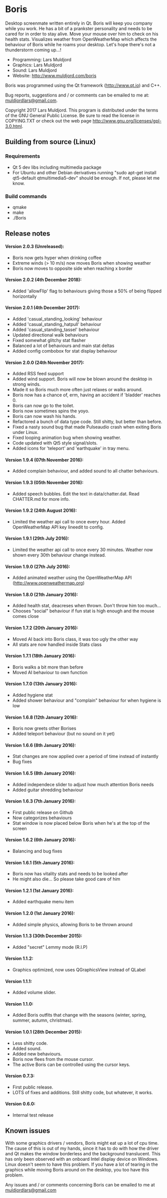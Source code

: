 # Boris
Desktop screenmate written entirely in Qt. Boris will keep you company while you work. He has a bit of a prankster personality and needs to be cared for in order to stay alive. Move your mouse over him to check on his health stats. Visualizes weather from OpenWeatherMap which affects the behaviour of Boris while he roams your desktop. Let's hope there's not a thunderstorm coming up...!

* Programming: Lars Muldjord
* Graphics: Lars Muldjord
* Sound: Lars Muldjord
* Website: http://www.muldjord.com/boris

Boris was programmed using the Qt framework (http://www.qt.io) and C++.

Bug reports, suggestions and / or comments can be emailed to me at:
muldjordlars@gmail.com.

Copyright 2017 Lars Muldjord. This program is distributed under the terms of the GNU General Public License. Be sure to read the license in COPYING.TXT or check out the web page http://www.gnu.org/licenses/gpl-3.0.html.

## Building from source (Linux)
### Requirements
* Qt 5 dev libs including multimedia package
* For Ubuntu and other Debian derivatives running "sudo apt-get install qt5-default qtmultimedia5-dev" should be enough. If not, please let me know.

### Build commands
* qmake
* make
* ./Boris

## Release notes

#### Version 2.0.3 (Unreleased):
* Boris now gets hyper when drinking coffee
* Extreme winds (> 10 m/s) now moves Boris when showing weather
* Boris now moves to opposite side when reaching x border

#### Version 2.0.2 (4th December 2018):
* Added 'allowFlip' flag to behaviours giving those a 50% of being flipped horizontally

#### Version 2.0.1 (4th December 2017):
* Added 'casual_standing_looking' behaviour
* Added 'casual_standing_hatpull' behaviour
* Added 'casual_standing_tassel' behaviour
* Updated directional walk behaviours
* Fixed somewhat glitchy stat flasher
* Balanced a lot of behaviours and main stat deltas
* Added config combobox for stat display behaviour

#### Version 2.0.0 (24th November 2017):
* Added RSS feed support
* Added wind support. Boris will now be blown around the desktop in strong winds.
* Made it so Boris much more often just relaxes or walks around.
* Boris now has a chance of, erm, having an accident if 'bladder' reaches 0.
* Boris can now go to the toilet.
* Boris now sometimes spins the yoyo.
* Boris can now wash his hands.
* Refactored a bunch of data type code. Still shitty, but better than before.
* Fixed a nasty sound bug that made Pulseaudio crash when exiting Boris under Linux.
* Fixed looping animation bug when showing weather.
* Code updated with Qt5 style signal/slots.
* Added icons for 'teleport' and 'earthquake' in tray menu.

#### Version 1.9.4 (07th November 2016):
* Added complain behaviour, and added sound to all chatter behaviours.

#### Version 1.9.3 (05th November 2016):
* Added speech bubbles. Edit the text in data/chatter.dat. Read CHATTER.md for more info.

#### Version 1.9.2 (24th August 2016):
* Limited the weather api call to once every hour. Added OpenWeatherMap API key lineedit to config.

#### Version 1.9.1 (29th July 2016):
* Limited the weather api call to once every 30 minutes. Weather now shown every 30th behaviour change instead.

#### Version 1.9.0 (27th July 2016):
* Added animated weather using the OpenWeatherMap API (http://www.openweathermap.org)

#### Version 1.8.0 (21th January 2016):
* Added health stat, deacreses when thrown. Don't throw him too much...
* Chooses "social" behaviour if fun stat is high enough and the mouse comes close

#### Version 1.7.2 (20th January 2016):
* Moved AI back into Boris class, it was too ugly the other way
* All stats are now handled inside Stats class

#### Version 1.7.1 (18th January 2016):
* Boris walks a bit more than before
* Moved AI behaviour to own function

#### Version 1.7.0 (13th January 2016):
* Added hygiene stat
* Added shower behaviour and "complain" behaviour for when hygiene is low

#### Version 1.6.8 (12th January 2016):
* Boris now greets other Borises
* Added teleport behaviour (but no sound on it yet)

#### Version 1.6.6 (8th January 2016):
* Stat changes are now applied over a period of time instead of instantly
* Bug fixes

#### Version 1.6.5 (8th January 2016):
* Added independece slider to adjust how much attention Boris needs
* Added guitar shredding behaviour

#### Version 1.6.3 (7th January 2016):
* First public release on Github
* Now categorizes behaviours
* Stat window is now placed below Boris when he's at the top of the screen

#### Version 1.6.2 (6th January 2016):
* Balancing and bug fixes

#### Version 1.6.1 (5th January 2016):
* Boris now has vitality stats and needs to be looked after
* He might also die... So please take good care of him

#### Version 1.2.1 (1st January 2016):
* Added earthquake menu item

#### Version 1.2.0 (1st January 2016):
* Added simple physics, allowing Boris to be thrown around

#### Version 1.1.3 (30th December 2015):
* Added "secret" Lemmy mode (R.I.P)

#### Version 1.1.2:
* Graphics optimized, now uses QGraphicsView instead of QLabel

#### Version 1.1.1:
* Added volume slider.

#### Version 1.1.0:
* Added Boris outfits that change with the seasons (winter, spring, summer, autumn, christmas).

#### Version 1.0.1 (28th December 2015):
* Less shitty code.
* Added sound.
* Added new behaviours.
* Boris now flees from the mouse cursor.
* The active Boris can be controlled using the cursor keys.

#### Version 0.7.3:
* First public release.
* LOTS of fixes and additions. Still shitty code, but whatever, it works.

#### Version 0.6.0:
* Internal test release

## Known issues
With some graphics drivers / vendors, Boris might eat up a lot of cpu time. The cause of this is out of my hands, since it has to do with how the driver and Qt makes the window borderless and the background translucent. This has only been observed with an onboard Intel display device on Windows. Linux doesn't seem to have this problem. If you have a lot of tearing in the graphics while moving Boris around on the desktop, you too have this problem.

Any issues and / or comments concerning Boris can be emailed to me at muldjordlars@gmail.com
